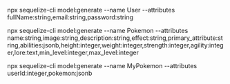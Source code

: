 npx sequelize-cli model:generate --name User --attributes fullName:string,email:string,password:string

npx sequelize-cli model:generate --name Pokemon --attributes name:string,image:string,description:string,effect:string,primary_attribute:string,abilities:jsonb,height:integer,weight:integer,strength:integer,agility:integer,lore:text,min_level:integer,max_level:integer

npx sequelize-cli model:generate --name MyPokemon --attributes userId:integer,pokemon:jsonb
